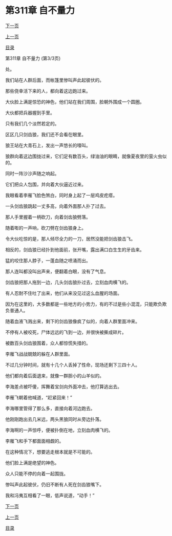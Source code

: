 <h1>第311章    自不量力</h1>
            <div><p><a href="./0933_%E7%AC%AC312%E7%AB%A0_%E7%8B%90%E5%81%87%E8%99%8E%E5%A8%81.md">下一页</a></p><p><a href="./0931_%E7%AC%AC311%E7%AB%A0_%E8%87%AA%E4%B8%8D%E9%87%8F%E5%8A%9B.md">上一页</a></p><p><a href="../">目录</a></p></div>
            <div><p>第311章    自不量力 (第3/3页)</p><p>处。</p><p>我们站在人群后面，而帐篷里惨叫声此起彼伏的。</p><p>那些侥幸活下来的人，都向着这边跑过来。</p><p>大伙脸上满是惊恐的神色，他们站在我们周围，脸朝外围成一个圆圈。</p><p>大伙都把兵器握到手里。</p><p>只有我们几个淡然若定的。</p><p>区区几只剑齿狼，我们还不会看在眼里。</p><p>狼王站在大青石上，发出一声悠长的嚎叫。</p><p>狼群向着这边围拢过来，它们足有数百头，绿油油的眼睛，就像夏夜里的萤火虫似的。</p><p>同时一阵沙沙声随之响起。</p><p>它们把众人包围，并向着大伙逼近过来。</p><p>我眼看着李雁飞脸色煞白，同时身上起了一层鸡皮疙瘩。</p><p>一头剑齿狼跳起一丈多高，向着外面那人扑了过去。</p><p>那人手里握着一柄砍刀，向着剑齿狼劈落。</p><p>随着嘭的一声响，砍刀劈在剑齿狼身上。</p><p>令大伙吃惊的是，那人倾尽全力的一刀，居然没能把剑齿狼击飞。</p><p>相反的，剑齿狼已经扑到他面前，张开嘴，露出满口白生生的牙齿来。</p><p>猛的咬住那人脖子，一蓬血随之喷涌而出。</p><p>那人连叫都没叫出声来，便翻着白眼，没有了气息。</p><p>剑齿狼把那人拖到一边，几头剑齿狼扑过去，立刻血肉横飞的。</p><p>有人忍耐不住吐了出来，他们从来没见过这么血腥的场面。</p><p>因为在这里的，大多数都是一些地方的小势力，有的不过是些小混混，只能欺负欺负普通人。</p><p>随着血液飞溅出来，剩下的剑齿狼像疯了似的，向着人群里面冲来。</p><p>不停有人被咬死，尸体远远的飞到一边，并很快被撕成碎片。</p><p>被数百头剑齿狼围着，众人都惊慌失措的。</p><p>李雁飞战战兢兢的躲在人群里面。</p><p>不过几分钟时间，就有十几个人丢掉了性命，现场还剩下三四十人。</p><p>他们都向着后面退来，就像一群胆小的山羊似的。</p><p>李海差点被吓傻，挥舞着宝剑向外面冲去，他打算逃出去。</p><p>李雁飞朝着他喊道，“赶紧回来！”</p><p>李海哪里管得了那么多，直接向着河边跑去。</p><p>他刚刚跑出去几米远，两头黑狼同时从旁边扑落。</p><p>李海啊的一声惊呼，便被扑倒在地，立刻血肉横飞的。</p><p>李雁飞和手下都面面相觑的。</p><p>在这种情况下，想要逃走根本就是不可能的。</p><p>他们脸上满是绝望的神色。</p><p>众人只能不停的向着一起围拢。</p><p>惨叫声此起彼伏，仍旧不断有人死在剑齿狼嘴下。</p><p>我和冯夷互相看了一眼，低声说道，“动手！”</p></div>
            <div><p><a href="./0933_%E7%AC%AC312%E7%AB%A0_%E7%8B%90%E5%81%87%E8%99%8E%E5%A8%81.md">下一页</a></p><p><a href="./0931_%E7%AC%AC311%E7%AB%A0_%E8%87%AA%E4%B8%8D%E9%87%8F%E5%8A%9B.md">上一页</a></p><p><a href="../">目录</a></p></div>